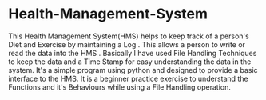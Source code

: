 # Health-Management-System
This Health Management System(HMS) helps to keep track of a person's Diet and Exercise by maintaining a Log . This  allows a person to write or read the data into the HMS . Basically I have used File Handling Techniques to keep the data and a Time Stamp for easy understanding the data in the system.
It's a simple program using python and designed to provide a basic interface to the HMS.
It is a beginner practice exercise to understand the Functions and it's Behaviours while using a File Handling operation.
